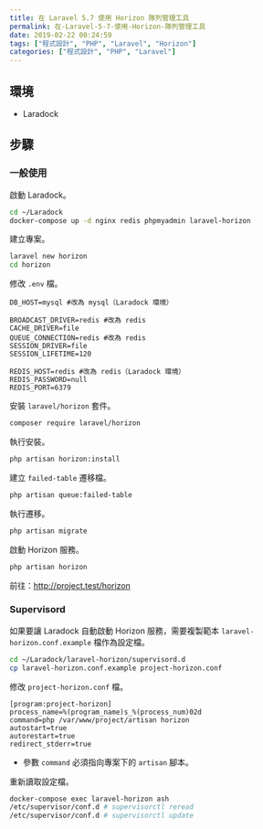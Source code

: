 ```yaml
---
title: 在 Laravel 5.7 使用 Horizon 隊列管理工具
permalink: 在-Laravel-5-7-使用-Horizon-隊列管理工具
date: 2019-02-22 00:24:59
tags: ["程式設計", "PHP", "Laravel", "Horizon"]
categories: ["程式設計", "PHP", "Laravel"]
---
```


## 環境

- Laradock

## 步驟

### 一般使用

啟動 Laradock。

```BASH
cd ~/Laradock
docker-compose up -d nginx redis phpmyadmin laravel-horizon
```

建立專案。

```BASH
laravel new horizon
cd horizon
```

修改 `.env` 檔。

```ENV
DB_HOST=mysql #改為 mysql（Laradock 環境）

BROADCAST_DRIVER=redis #改為 redis
CACHE_DRIVER=file
QUEUE_CONNECTION=redis #改為 redis
SESSION_DRIVER=file
SESSION_LIFETIME=120

REDIS_HOST=redis #改為 redis（Laradock 環境）
REDIS_PASSWORD=null
REDIS_PORT=6379
```

安裝 `laravel/horizon` 套件。

```BASH
composer require laravel/horizon
```

執行安裝。

```BASH
php artisan horizon:install
```

建立 `failed-table` 遷移檔。

```BASH
php artisan queue:failed-table
```

執行遷移。

```BASH
php artisan migrate
```

啟動 Horizon 服務。

```BASH
php artisan horizon
```

前往：<http://project.test/horizon>

### Supervisord

如果要讓 Laradock 自動啟動 Horizon 服務，需要複製範本 `laravel-horizon.conf.example` 檔作為設定檔。

```BASH
cd ~/Laradock/laravel-horizon/supervisord.d
cp laravel-horizon.conf.example project-horizon.conf
```

修改 `project-horizon.conf` 檔。

```CONF
[program:project-horizon]
process_name=%(program_name)s_%(process_num)02d
command=php /var/www/project/artisan horizon
autostart=true
autorestart=true
redirect_stderr=true
```

- 參數 `command` 必須指向專案下的 `artisan` 腳本。

重新讀取設定檔。

```BASH
docker-compose exec laravel-horizon ash
/etc/supervisor/conf.d # supervisorctl reread
/etc/supervisor/conf.d # supervisorctl update
```
